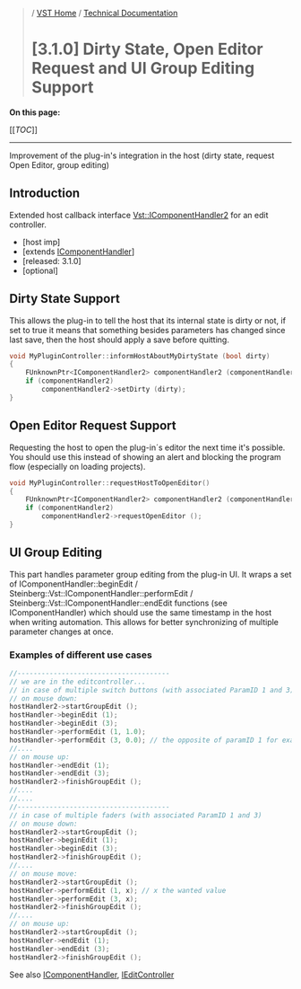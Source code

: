 >/ [VST Home](../../../) / [Technical Documentation](../../Index.md)
>
># [3.1.0] Dirty State, Open Editor Request and UI Group Editing Support

**On this page:**

[[_TOC_]]

---

Improvement of the plug-in's integration in the host (dirty state, request Open Editor, group editing)

## Introduction

Extended host callback interface [Vst::IComponentHandler2](https://steinbergmedia.github.io/vst3_doc/vstinterfaces/classSteinberg_1_1Vst_1_1IComponentHandler2.html) for an edit controller.

- [host imp]
- [extends [IComponentHandler](https://steinbergmedia.github.io/vst3_doc/vstinterfaces/classSteinberg_1_1Vst_1_1IComponentHandler.html)]
- [released: 3.1.0]
- [optional]

## Dirty State Support

This allows the plug-in to tell the host that its internal state is dirty or not, if set to true it means that something besides parameters has changed since last save, then the host should apply a save before quitting.

``` c++
void MyPluginController::informHostAboutMyDirtyState (bool dirty)
{
    FUnknownPtr<IComponentHandler2> componentHandler2 (componentHandler);
    if (componentHandler2)
        componentHandler2->setDirty (dirty);
}
```

## Open Editor Request Support

Requesting the host to open the plug-in´s editor the next time it's possible. You should use this instead of showing an alert and blocking the program flow (especially on loading projects).

``` c++
void MyPluginController::requestHostToOpenEditor()
{
    FUnknownPtr<IComponentHandler2> componentHandler2 (componentHandler);
    if (componentHandler2)
        componentHandler2->requestOpenEditor ();
}
```

## UI Group Editing

This part handles parameter group editing from the plug-in UI. It wraps a set of IComponentHandler::beginEdit / Steinberg::Vst::IComponentHandler::performEdit / Steinberg::Vst::IComponentHandler::endEdit functions (see IComponentHandler) which should use the same timestamp in the host when writing automation. This allows for better synchronizing of multiple parameter changes at once.

### Examples of different use cases

``` c++
//--------------------------------------
// we are in the editcontroller...
// in case of multiple switch buttons (with associated ParamID 1 and 3)
// on mouse down:
hostHandler2->startGroupEdit ();
hostHandler->beginEdit (1);
hostHandler->beginEdit (3);
hostHandler->performEdit (1, 1.0);
hostHandler->performEdit (3, 0.0); // the opposite of paramID 1 for example
//....
// on mouse up:
hostHandler->endEdit (1);
hostHandler->endEdit (3);
hostHandler2->finishGroupEdit ();
//....
//....
//--------------------------------------
// in case of multiple faders (with associated ParamID 1 and 3)
// on mouse down:
hostHandler2->startGroupEdit ();
hostHandler->beginEdit (1);
hostHandler->beginEdit (3);
hostHandler2->finishGroupEdit ();
//....
// on mouse move:
hostHandler2->startGroupEdit ();
hostHandler->performEdit (1, x); // x the wanted value
hostHandler->performEdit (3, x);
hostHandler2->finishGroupEdit ();
//....
// on mouse up:
hostHandler2->startGroupEdit ();
hostHandler->endEdit (1);
hostHandler->endEdit (3);
hostHandler2->finishGroupEdit ();
```

See also [IComponentHandler](https://steinbergmedia.github.io/vst3_doc/vstinterfaces/classSteinberg_1_1Vst_1_1IComponentHandler.html), [IEditController](https://steinbergmedia.github.io/vst3_doc/vstinterfaces/classSteinberg_1_1Vst_1_1IEditController.html)
